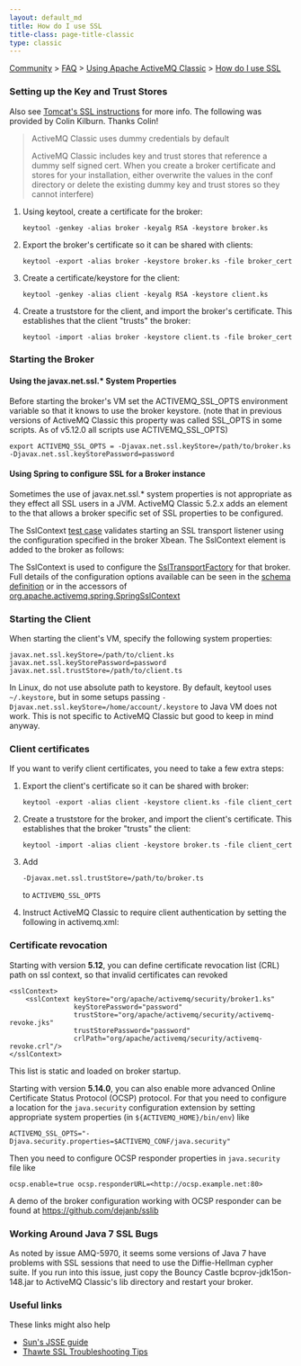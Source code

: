 ```yaml
---
layout: default_md
title: How do I use SSL
title-class: page-title-classic
type: classic
---
```


 [Community](community) > [FAQ](faq) > [Using Apache ActiveMQ Classic](using-apache-activemq-classic) > [How do I use SSL](how-do-i-use-ssl)

### Setting up the Key and Trust Stores

Also see [Tomcat's SSL instructions](http://jakarta.apache.org/tomcat/tomcat-5.5-doc/ssl-howto.html) for more info. The following was provided by Colin Kilburn. Thanks Colin!

> ActiveMQ Classic uses dummy credentials by default
> 
> ActiveMQ Classic includes key and trust stores that reference a dummy self signed cert. When you create a broker certificate and stores for your installation, either overwrite the values in the conf directory or delete the existing dummy key and trust stores so they cannot interfere) 

1.  Using keytool, create a certificate for the broker:
    ```
    keytool -genkey -alias broker -keyalg RSA -keystore broker.ks
    ```
2.  Export the broker's certificate so it can be shared with clients:
    ```
    keytool -export -alias broker -keystore broker.ks -file broker_cert
    ```
3.  Create a certificate/keystore for the client:
    ```
    keytool -genkey -alias client -keyalg RSA -keystore client.ks
    ```
4.  Create a truststore for the client, and import the broker's
    certificate. This establishes that the client "trusts" the broker:
    ```
    keytool -import -alias broker -keystore client.ts -file broker_cert
    ```

### Starting the Broker

#### Using the javax.net.ssl.* System Properties

Before starting the broker's VM set the ACTIVEMQ_SSL_OPTS environment variable so that it knows to use the broker keystore. (note that in previous versions of ActiveMQ Classic this property was called SSL_OPTS in some scripts. As of v5.12.0 all scripts use ACTIVEMQ_SSL_OPTS)

```
export ACTIVEMQ_SSL_OPTS = -Djavax.net.ssl.keyStore=/path/to/broker.ks -Djavax.net.ssl.keyStorePassword=password
```

#### Using Spring to configure SSL for a Broker instance

Sometimes the use of javax.net.ssl.* system properties is not appropriate as they effect all SSL users in a JVM. ActiveMQ Classic 5.2.x adds an element to the that allows a broker specific set of SSL properties to be configured.

The SslContext [test case](https://svn.apache.org/repos/asf/activemq/trunk/activemq-unit-tests/src/test/java/org/apache/activemq/transport/tcp/SslContextBrokerServiceTest.java) validates starting an SSL transport listener using the configuration specified in the broker Xbean. The SslContext element is added to the broker as follows:

The SslContext is used to configure the [SslTransportFactory](https://svn.apache.org/repos/asf/activemq/trunk/activemq-client/src/main/java/org/apache/activemq/transport/tcp/SslTransportFactory.java) for that broker. Full details of the configuration options available can be seen in the [schema definition](http://activemq.apache.org/schema/core/activemq-core-5.2-SNAPSHOT.xsd) or in the accessors of [org.apache.activemq.spring.SpringSslContext](https://svn.apache.org/repos/asf/activemq/trunk/activemq-spring/src/main/java/org/apache/activemq/spring/SpringSslContext.java)

### Starting the Client

When starting the client's VM, specify the following system properties:
```
javax.net.ssl.keyStore=/path/to/client.ks
javax.net.ssl.keyStorePassword=password
javax.net.ssl.trustStore=/path/to/client.ts
```

In Linux, do not use absolute path to keystore. By default, keytool uses `~/.keystore`, but in some setups passing `-Djavax.net.ssl.keyStore=/home/account/.keystore` to Java VM does not work. This is not specific to ActiveMQ Classic but good to keep in mind anyway.

### Client certificates

If you want to verify client certificates, you need to take a few extra
steps:

1.  Export the client's certificate so it can be shared with broker:
    ```
    keytool -export -alias client -keystore client.ks -file client_cert
    ```
2.  Create a truststore for the broker, and import the client's certificate. This establishes that the broker "trusts" the client:
    ```
    keytool -import -alias client -keystore broker.ts -file client_cert
    ```
3.  Add
    ```
    -Djavax.net.ssl.trustStore=/path/to/broker.ts
    ```
    to `ACTIVEMQ_SSL_OPTS`

4.  Instruct ActiveMQ Classic to require client authentication by setting the following in activemq.xml:

### Certificate revocation

Starting with version **5.12**, you can define certificate revocation list (CRL) path on ssl context, so that invalid certificates can revoked

```
<sslContext>
    <sslContext keyStore="org/apache/activemq/security/broker1.ks"
                keyStorePassword="password"
                trustStore="org/apache/activemq/security/activemq-revoke.jks"
                trustStorePassword="password"
                crlPath="org/apache/activemq/security/activemq-revoke.crl"/>
</sslContext>
```

This list is static and loaded on broker startup.

Starting with version **5.14.0**, you can also enable more advanced Online Certificate Status Protocol (OCSP) protocol. For that you need to configure a location for the `java.security` configuration extension by setting appropriate system properties (in `${ACTIVEMQ_HOME}/bin/env`) like

```
ACTIVEMQ_SSL_OPTS="-Djava.security.properties=$ACTIVEMQ_CONF/java.security"
```

Then you need to configure OCSP responder properties in `java.security` file like
```
ocsp.enable=true ocsp.responderURL=<http://ocsp.example.net:80>
```

A demo of the broker configuration working with OCSP responder can be found at <https://github.com/dejanb/sslib>

### Working Around Java 7 SSL Bugs

As noted by issue AMQ-5970, it seems some versions of Java 7 have problems with SSL sessions that need to use the Diffie-Hellman cypher suite. If you run into this issue, just copy the Bouncy Castle bcprov-jdk15on-148.jar to ActiveMQ Classic's lib directory and restart your broker.

### Useful links

These links might also help

-   [Sun's JSSE guide](http://java.sun.com/j2se/1.4.2/docs/guide/security/jsse/JSSERefGuide.html#CreateKeystore)
-   [Thawte SSL Troubleshooting Tips](https://search.thawte.com/support/ssl-digital-certificates/index?page=content&id=SO10061)
